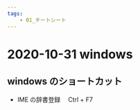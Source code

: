 ```yaml
---
tags:
    - 01_チートシート
---
```


# 2020-10-31 windows

## windows のショートカット

- IME の辞書登録　 Ctrl + F7
